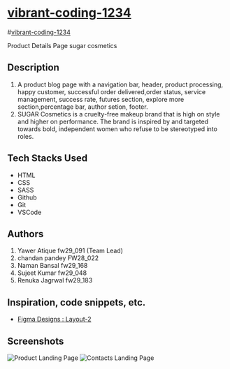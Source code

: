 # <a href="https://app.netlify.com/sites/clinquant-klepon-ecde6e/overview"  target="_blank" style="textDecoration:none">vibrant-coding-1234
</a>
#<a href="https://nimble-lolly-366135.netlify.app/"  target="_blank" style="textDecoration:none">vibrant-coding-1234
</a>

Product Details Page
sugar cosmetics
## Description

1. A product blog page with a navigation bar, header, product processing, happy customer, successful order delivered,order status, service management, success rate, futures section, explore more section,percentage bar, author setion, footer.
2. SUGAR Cosmetics is a cruelty-free makeup brand that is high on style and higher on performance. The brand is inspired by and targeted towards bold, independent women who refuse to be stereotyped into roles.  
 

## Tech Stacks Used

* HTML 
* CSS 
* SASS 
* Github 
* Git 
* VSCode
  

## Authors

1. Yawer Atique fw29_091 (Team Lead)
2. chandan pandey FW28_022
3. Naman Bansal fw29_168
4. Sujeet Kumar fw29_048 
5. Renuka Jagrwal fw29_183

## Inspiration, code snippets, etc.
* [Figma Designs : Layout-2](https://www.figma.com/proto/P728ZEPqIwLTH6OTsqcJcD/Responsive_Template?node-id=0-824&scaling=min-zoom&page-id=0%3A1)


## Screenshots
![Product Landing Page](https://github.com/Yawer091/vibrant-coding-1234/blob/main/ss/Screenshot%202023-12-19%20222849.png)
![Contacts Landing Page](https://github.com/dev-chandan-pandey/Gusty-adjustment-6018/assets/57762023/6d343501-501b-4711-a2c6-aba86d33fad8)
